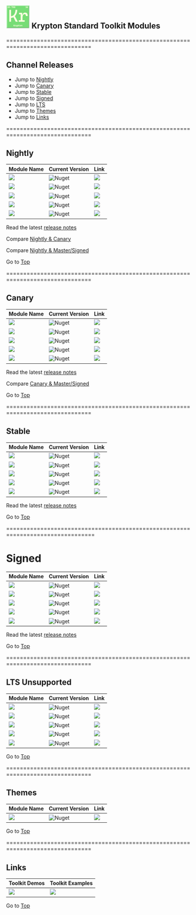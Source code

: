 ## <img src="https://github.com/Krypton-Suite/Krypton-Toolkit-Suite-Version-Dashboard/blob/main/Assets/64%20x%2064/Standard%20Toolkit%20Icon.png?raw=true" /> Krypton Standard Toolkit Modules

===============================================================================

## Channel Releases

* Jump to [Nightly](#Nightly)
* Jump to [Canary](#Canary)
* Jump to [Stable](#Stable)
* Jump to [Signed](#Signed)
* Jump to [LTS](#LTS-Unsupported)
* Jump to [Themes](#Themes)
* Jump to [Links](#Links)

===============================================================================

## Nightly

| Module Name | Current Version | Link |
|---|---|---|
| <img src="https://img.shields.io/badge/Module-Toolkit-000080.svg?style=flat-square" /> | ![Nuget](https://img.shields.io/nuget/vpre/Krypton.Toolkit.Nightly?color=informational&label=Version&logo=nuget&style=flat-square) | <a href="https://www.nuget.org/packages/Krypton.Toolkit.Nightly/"><img src="https://img.shields.io/badge/Download-Link-9cf.svg?style=flat-square" /></a> |
| <img src="https://img.shields.io/badge/Module-Docking-000080.svg?style=flat-square" /> | ![Nuget](https://img.shields.io/nuget/vpre/Krypton.Docking.Nightly?color=informational&label=Version&logo=nuget&style=flat-square) | <a href="https://www.nuget.org/packages/Krypton.Docking.Nightly/"><img src="https://img.shields.io/badge/Download-Link-9cf.svg?style=flat-square" /></a> |
| <img src="https://img.shields.io/badge/Module-Navigator-000080.svg?style=flat-square" /> | ![Nuget](https://img.shields.io/nuget/vpre/Krypton.Navigator.Nightly?color=informational&label=Version&logo=nuget&style=flat-square) | <a href="https://www.nuget.org/packages/Krypton.Navigator.Nightly/"><img src="https://img.shields.io/badge/Download-Link-9cf.svg?style=flat-square" /></a> |
| <img src="https://img.shields.io/badge/Module-Ribbon-000080.svg?style=flat-square" /> | ![Nuget](https://img.shields.io/nuget/vpre/Krypton.Ribbon.Nightly?color=informational&label=Version&logo=nuget&style=flat-square) | <a href="https://www.nuget.org/packages/Krypton.Ribbon.Nightly/"><img src="https://img.shields.io/badge/Download-Link-9cf.svg?style=flat-square" /></a> |
| <img src="https://img.shields.io/badge/Module-Workspace-000080.svg?style=flat-square" /> | ![Nuget](https://img.shields.io/nuget/vpre/Krypton.Workspace.Nightly?color=informational&label=Version&logo=nuget&style=flat-square) | <a href="https://www.nuget.org/packages/Krypton.Workspace.Nightly/"><img src="https://img.shields.io/badge/Download-Link-9cf.svg?style=flat-square" /></a> |

Read the latest [release notes](https://github.com/Krypton-Suite/Standard-Toolkit/blob/alpha/Documents/Help/Changelog.md)

Compare [Nightly & Canary](https://github.com/Krypton-Suite/Standard-Toolkit/compare/canary...alpha)

Compare [Nightly & Master/Signed](https://github.com/Krypton-Suite/Standard-Toolkit/compare/master...alpha)

Go to [Top](#Channel-Releases)

===============================================================================

## Canary

| Module Name | Current Version | Link |
|---|---|---|
| <img src="https://img.shields.io/badge/Module-Toolkit-yellow.svg?style=flat-square" /> | ![Nuget](https://img.shields.io/nuget/vpre/Krypton.Toolkit.Canary?color=informational&label=Version&logo=nuget&style=flat-square) | <a href="https://www.nuget.org/packages/Krypton.Toolkit.Canary/"><img src="https://img.shields.io/badge/Download-Link-9cf.svg?style=flat-square" /></a> |
| <img src="https://img.shields.io/badge/Module-Docking-yellow.svg?style=flat-square" /> | ![Nuget](https://img.shields.io/nuget/vpre/Krypton.Docking.Canary?color=informational&label=Version&logo=nuget&style=flat-square) |  <a href="https://www.nuget.org/packages/Krypton.Docking.Canary/"><img src="https://img.shields.io/badge/Download-Link-9cf.svg?style=flat-square" /></a> |
| <img src="https://img.shields.io/badge/Module-Navigator-yellow.svg?style=flat-square" /> | ![Nuget](https://img.shields.io/nuget/vpre/Krypton.Navigator.Canary?color=informational&label=Version&logo=nuget&style=flat-square) | <a href="https://www.nuget.org/packages/Krypton.Navigator.Canary/"><img src="https://img.shields.io/badge/Download-Link-9cf.svg?style=flat-square" /></a> |
| <img src="https://img.shields.io/badge/Module-Ribbon-yellow.svg?style=flat-square" /> | ![Nuget](https://img.shields.io/nuget/vpre/Krypton.Ribbon.Canary?color=informational&label=Version&logo=nuget&style=flat-square) | <a href="https://www.nuget.org/packages/Krypton.Ribbon.Canary/"><img src="https://img.shields.io/badge/Download-Link-9cf.svg?style=flat-square" /></a> |
| <img src="https://img.shields.io/badge/Module-Workspace-yellow.svg?style=flat-square" /> | ![Nuget](https://img.shields.io/nuget/vpre/Krypton.Workspace.Canary?color=informational&label=Version&logo=nuget&style=flat-square) |  <a href="https://www.nuget.org/packages/Krypton.Workspace.Canary/"><img src="https://img.shields.io/badge/Download-Link-9cf.svg?style=flat-square" /></a> |

Read the latest [release notes](https://github.com/Krypton-Suite/Standard-Toolkit/blob/canary/Documents/Help/Changelog.md)

Compare [Canary & Master/Signed](https://github.com/Krypton-Suite/Standard-Toolkit/compare/master...canary)

Go to [Top](#Channel-Releases)

===============================================================================

## Stable

| Module Name | Current Version |  Link |
|---|---|---|
| <img src="https://img.shields.io/badge/Module-Toolkit-orange.svg?style=flat-square" /> | ![Nuget](https://img.shields.io/nuget/v/Krypton.Toolkit?label=Version&logo=nuget&style=flat-square) |  <a href="https://www.nuget.org/packages/Krypton.Toolkit/"><img src="https://img.shields.io/badge/Download-Link-9cf.svg?style=flat-square" /></a> |
| <img src="https://img.shields.io/badge/Module-Docking-orange.svg?style=flat-square" /> | ![Nuget](https://img.shields.io/nuget/v/Krypton.Docking?label=Version&logo=nuget&style=flat-square) | <a href="https://www.nuget.org/packages/Krypton.Docking/"><img src="https://img.shields.io/badge/Download-Link-9cf.svg?style=flat-square" /></a> |
| <img src="https://img.shields.io/badge/Module-Navigator-orange.svg?style=flat-square" /> | ![Nuget](https://img.shields.io/nuget/v/Krypton.Navigator?label=Version&logo=nuget&style=flat-square) | <a href="https://www.nuget.org/packages/Krypton.Navigator/"><img src="https://img.shields.io/badge/Download-Link-9cf.svg?style=flat-square" /></a> |
| <img src="https://img.shields.io/badge/Module-Ribbon-orange.svg?style=flat-square" /> | ![Nuget](https://img.shields.io/nuget/v/Krypton.Ribbon?label=Version&logo=nuget&style=flat-square) | <a href="https://www.nuget.org/packages/Krypton.Ribbon/"><img src="https://img.shields.io/badge/Download-Link-9cf.svg?style=flat-square" /></a> |
| <img src="https://img.shields.io/badge/Module-Workspace-orange.svg?style=flat-square" /> | ![Nuget](https://img.shields.io/nuget/v/Krypton.Workspace?label=Version&logo=nuget&style=flat-square) | <a href="https://www.nuget.org/packages/Krypton.Workspace/"><img src="https://img.shields.io/badge/Download-Link-9cf.svg?style=flat-square" /></a> |

Read the latest [release notes](https://github.com/Krypton-Suite/Standard-Toolkit/blob/master/Documents/Help/Changelog.md)

Go to [Top](#Channel-Releases)

================================================================================

# Signed

| Module Name | Current Version | Link |
|---|---|---|
| <img src="https://img.shields.io/badge/Module-Toolkit-orange.svg?style=flat-square" /> | ![Nuget](https://img.shields.io/nuget/v/Krypton.Toolkit?label=Version&logo=nuget&style=flat-square) |  <a href="https://www.nuget.org/packages/Krypton.Toolkit.Signed/"><img src="https://img.shields.io/badge/Download-Link-9cf.svg?style=flat-square" /></a> |
| <img src="https://img.shields.io/badge/Module-Docking-orange.svg?style=flat-square" /> | ![Nuget](https://img.shields.io/nuget/v/Krypton.Docking?label=Version&logo=nuget&style=flat-square) | <a href="https://www.nuget.org/packages/Krypton.Docking.Signed/"><img src="https://img.shields.io/badge/Download-Link-9cf.svg?style=flat-square" /></a> |
| <img src="https://img.shields.io/badge/Module-Navigator-orange.svg?style=flat-square" /> | ![Nuget](https://img.shields.io/nuget/v/Krypton.Navigator?label=Version&logo=nuget&style=flat-square) |  <a href="https://www.nuget.org/packages/Krypton.Navigator.Signed/"><img src="https://img.shields.io/badge/Download-Link-9cf.svg?style=flat-square" /></a> |
| <img src="https://img.shields.io/badge/Module-Ribbon-orange.svg?style=flat-square" /> | ![Nuget](https://img.shields.io/nuget/v/Krypton.Ribbon?label=Version&logo=nuget&style=flat-square) |  <a href="https://www.nuget.org/packages/Krypton.Ribbon.Signed/"><img src="https://img.shields.io/badge/Download-Link-9cf.svg?style=flat-square" /></a> |
| <img src="https://img.shields.io/badge/Module-Workspace-orange.svg?style=flat-square" /> | ![Nuget](https://img.shields.io/nuget/v/Krypton.Workspace?label=Version&logo=nuget&style=flat-square) |  <a href="https://www.nuget.org/packages/Krypton.Workspace.Signed/"><img src="https://img.shields.io/badge/Download-Link-9cf.svg?style=flat-square" /></a> |

Read the latest [release notes](https://github.com/Krypton-Suite/Standard-Toolkit/blob/master/Documents/Help/Changelog.md)

Go to [Top](#Channel-Releases)

===============================================================================

## LTS Unsupported

| Module Name | Current Version | Link |
|---|---|---|
| <img src="https://img.shields.io/badge/Module-Toolkit-00ACED.svg?style=flat-square" /> | ![Nuget](https://img.shields.io/nuget/vpre/Krypton.Toolkit.LTS?color=informational&label=Version&logo=nuget&style=flat-square) | <a href="https://www.nuget.org/packages/Krypton.Toolkit.LTS/"><img src="https://img.shields.io/badge/Download-Link-9cf.svg?style=flat-square" /></a> |
| <img src="https://img.shields.io/badge/Module-Docking-00ACED.svg?style=flat-square" /> | ![Nuget](https://img.shields.io/nuget/vpre/Krypton.Docking.LTS?color=informational&label=Version&logo=nuget&style=flat-square) | <a href="https://www.nuget.org/packages/Krypton.Docking.LTS/"><img src="https://img.shields.io/badge/Download-Link-9cf.svg?style=flat-square" /></a> |
| <img src="https://img.shields.io/badge/Module-Navigator-00ACED.svg?style=flat-square" /> | ![Nuget](https://img.shields.io/nuget/vpre/Krypton.Navigator.LTS?color=informational&label=Version&logo=nuget&style=flat-square) | <a href="https://www.nuget.org/packages/Krypton.Navigator.LTS/"><img src="https://img.shields.io/badge/Download-Link-9cf.svg?style=flat-square" /></a> |
| <img src="https://img.shields.io/badge/Module-Ribbon-00ACED.svg?style=flat-square" /> | ![Nuget](https://img.shields.io/nuget/vpre/Krypton.Ribbon.LTS?color=informational&label=Version&logo=nuget&style=flat-square) | <a href="https://www.nuget.org/packages/Krypton.Ribbon.LTS/"><img src="https://img.shields.io/badge/Download-Link-9cf.svg?style=flat-square" /></a> |
| <img src="https://img.shields.io/badge/Module-Workspace-00ACED.svg?style=flat-square" /> | ![Nuget](https://img.shields.io/nuget/vpre/Krypton.Workspace.LTS?color=informational&label=Version&logo=nuget&style=flat-square) | <a href="https://www.nuget.org/packages/Krypton.Workspace.LTS/"><img src="https://img.shields.io/badge/Download-Link-9cf.svg?style=flat-square" /></a> |

Go to [Top](#Channel-Releases)

===============================================================================

## Themes

| Module Name | Current Version | Link |
|---|---|---|
| <img src="https://img.shields.io/badge/Module-Themes-orange.svg?style=flat-square" /> | ![Nuget](https://img.shields.io/nuget/v/Krypton.Toolkit.Themes?label=Version&logo=nuget&style=flat-square) |  <a href="https://www.nuget.org/packages/Krypton.Toolkit.Themes/"><img src="https://img.shields.io/badge/Download-Link-9cf.svg?style=flat-square" /></a> |

Go to [Top](#Channel-Releases)

===============================================================================

## Links

| Toolkit Demos | Toolkit Examples |
|---|---|
| <a href="https://github.com/Krypton-Suite/Standard-Toolkit-Demos/releases"><img src="https://img.shields.io/badge/Download-Toolkit%20Example%20Package-00ACED" /></a> | <a href="https://github.com/Krypton-Suite/Standard-Toolkit-Demos"><img src="https://img.shields.io/badge/View-Toolkit%20Examples-00ACED" /></a> |

Go to [Top](#Channel-Releases)
